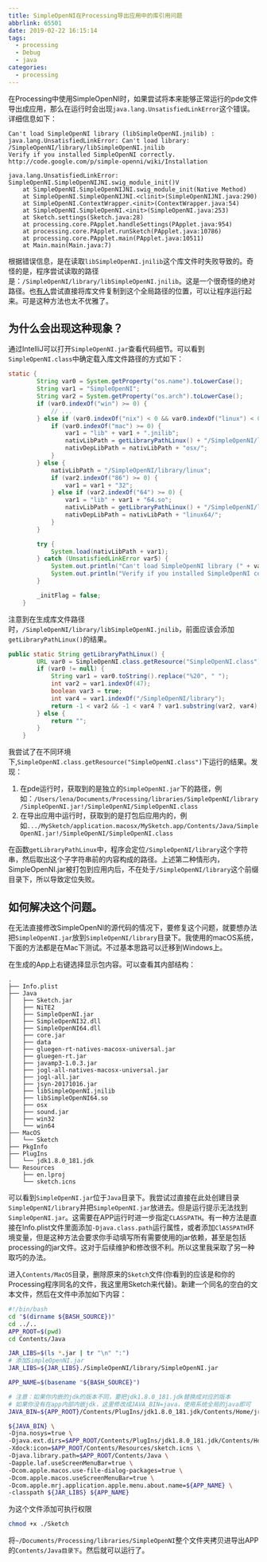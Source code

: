 ```yaml
---
title: SimpleOpenNI在Processing导出应用中的库引用问题
abbrlink: 65501
date: 2019-02-22 16:15:14
tags:
  - processing
  - Debug
  - java
categories:
  - processing
---
```

在Processing中使用SimpleOpenNI时，如果尝试将本来能够正常运行的pde文件导出成应用，那么在运行时会出现`java.lang.UnsatisfiedLinkError`这个错误。详细信息如下：

```text
Can't load SimpleOpenNI library (libSimpleOpenNI.jnilib) : java.lang.UnsatisfiedLinkError: Can't load library: /SimpleOpenNI/library/libSimpleOpenNI.jnilib
Verify if you installed SimpleOpenNI correctly.
http://code.google.com/p/simple-openni/wiki/Installation

java.lang.UnsatisfiedLinkError: SimpleOpenNI.SimpleOpenNIJNI.swig_module_init()V
	at SimpleOpenNI.SimpleOpenNIJNI.swig_module_init(Native Method)
	at SimpleOpenNI.SimpleOpenNIJNI.<clinit>(SimpleOpenNIJNI.java:290)
	at SimpleOpenNI.ContextWrapper.<init>(ContextWrapper.java:54)
	at SimpleOpenNI.SimpleOpenNI.<init>(SimpleOpenNI.java:253)
	at Sketch.settings(Sketch.java:28)
	at processing.core.PApplet.handleSettings(PApplet.java:954)
	at processing.core.PApplet.runSketch(PApplet.java:10786)
	at processing.core.PApplet.main(PApplet.java:10511)
	at Main.main(Main.java:7)
```

根据错误信息，是在读取`libSimpleOpenNI.jnilib`这个库文件时失败导致的。奇怪的是，程序尝试读取的路径是：`/SimpleOpenNI/library/libSimpleOpenNI.jnilib`。这是一个很奇怪的绝对路径。也[有人](https://forum.processing.org/two/discussion/1253/has-anyone-successfully-exported-a-processing-app-using-simple-openni-on-mac-os-x)尝试直接将库文件复制到这个全局路径的位置，可以让程序运行起来。可是这种方法也太不优雅了。

## 为什么会出现这种现象？

通过IntelliJ可以打开`SimpleOpenNI.jar`查看代码细节。可以看到`SimpleOpenNI.class`中确定载入库文件路径的方式如下：

```java
static {
        String var0 = System.getProperty("os.name").toLowerCase();
        String var1 = "SimpleOpenNI";
        String var2 = System.getProperty("os.arch").toLowerCase();
        if (var0.indexOf("win") >= 0) {
            // ...
        } else if (var0.indexOf("nix") < 0 && var0.indexOf("linux") < 0) {
            if (var0.indexOf("mac") >= 0) {
                var1 = "lib" + var1 + ".jnilib";
                nativLibPath = getLibraryPathLinux() + "/SimpleOpenNI/library/";
                nativDepLibPath = nativLibPath + "osx/";
            }
        } else {
            nativLibPath = "/SimpleOpenNI/library/linux";
            if (var2.indexOf("86") >= 0) {
                var1 = var1 + "32";
            } else if (var2.indexOf("64") >= 0) {
                var1 = "lib" + var1 + "64.so";
                nativLibPath = getLibraryPathLinux() + "/SimpleOpenNI/library/";
                nativDepLibPath = nativLibPath + "linux64/";
            }
        }

        try {
            System.load(nativLibPath + var1);
        } catch (UnsatisfiedLinkError var5) {
            System.out.println("Can't load SimpleOpenNI library (" + var1 + ") : " + var5);
            System.out.println("Verify if you installed SimpleOpenNI correctly.\nhttp://code.google.com/p/simple-openni/wiki/Installation");
        }

        _initFlag = false;
    }
```

注意到在生成库文件路径时，`/SimpleOpenNI/library/libSimpleOpenNI.jnilib`，前面应该会添加`getLibraryPathLinux()`的结果。

```java
public static String getLibraryPathLinux() {
        URL var0 = SimpleOpenNI.class.getResource("SimpleOpenNI.class");
        if (var0 != null) {
            String var1 = var0.toString().replace("%20", " ");
            int var2 = var1.indexOf(47);
            boolean var3 = true;
            int var4 = var1.indexOf("/SimpleOpenNI/library");
            return -1 < var2 && -1 < var4 ? var1.substring(var2, var4) : "";
        } else {
            return "";
        }
    }
```

我尝试了在不同环境下,`SimpleOpenNI.class.getResource("SimpleOpenNI.class")`下运行的结果。发现：

1. 在pde运行时，获取到的是独立的`SimpleOpenNI.jar`下的路径，例如：`/Users/lena/Documents/Processing/libraries/SimpleOpenNI/library/SimpleOpenNI.jar!/SimpleOpenNI/SimpleOpenNI.class`
2. 在导出应用中运行时，获取到的是打包后应用内的，例如`.../MySketch/application.macosx/MySketch.app/Contents/Java/SimpleOpenNI.jar!/SimpleOpenNI/SimpleOpenNI.class`

在函数`getLibraryPathLinux`中，程序会定位`/SimpleOpenNI/library`这个字符串，然后取出这个子字符串前的内容构成的路径。上述第二种情形内，SimpleOpenNI.jar被打包到应用内后，不在处于`/SimpleOpenNI/library`这个前缀目录下，所以导致定位失败。

## 如何解决这个问题。

在无法直接修改SimpleOpenNI的源代码的情况下，要修复这个问题，就要想办法把`SimpleOpenNI.jar`放到`SimpleOpenNI/library`目录下。我使用的macOS系统，下面的方法都是在Mac下测试。不过基本思路可以迁移到Windows上。

在生成的App上右键选择显示包内容。可以查看其内部结构：

```text
.
├── Info.plist
├── Java
│   ├── Sketch.jar
│   ├── NiTE2
│   ├── SimpleOpenNI.jar
│   ├── SimpleOpenNI32.dll
│   ├── SimpleOpenNI64.dll
│   ├── core.jar
│   ├── data
│   ├── gluegen-rt-natives-macosx-universal.jar
│   ├── gluegen-rt.jar
│   ├── javamp3-1.0.3.jar
│   ├── jogl-all-natives-macosx-universal.jar
│   ├── jogl-all.jar
│   ├── jsyn-20171016.jar
│   ├── libSimpleOpenNI.jnilib
│   ├── libSimpleOpenNI64.so
│   ├── osx
│   ├── sound.jar
│   ├── win32
│   └── win64
├── MacOS
│   └── Sketch
├── PkgInfo
├── PlugIns
│   └── jdk1.8.0_181.jdk
└── Resources
    ├── en.lproj
    └── sketch.icns
```

可以看到`SimpleOpenNI.jar`位于`Java`目录下。我尝试过直接在此处创建目录`SimpleOpenNI/library`并把`SimpleOpenNI.jar`放进去。但是运行提示无法找到`SimpleOpenNI.jar`。这需要在APP运行时进一步指定`CLASSPATH`。有一种方法是直接在Info.plist文件里面添加`-Djava.class.path`运行属性，或者添加`ClASSPATH`环境变量，但是这种方法会要求你手动填写所有需要使用的jar依赖，甚至是包括processing的jar文件。这对于后续维护和修改很不利。所以这里我采取了另一种取巧的办法。

进入`Contents/MacOS`目录，删除原来的`Sketch`文件(你看到的应该是和你的Processing程序同名的文件，我这里用Sketch来代替)。新建一个同名的空白的文本文件，然后在文件中添加如下内容：

```bash
#!/bin/bash
cd "$(dirname ${BASH_SOURCE})"
cd ../..
APP_ROOT=$(pwd)
cd Contents/Java

JAR_LIBS=$(ls *.jar | tr "\n" ":")
# 添加SimpleOpenNI.jar
JAR_LIBS=${JAR_LIBS}./SimpleOpenNI/library/SimpleOpenNI.jar

APP_NAME=$(basename "${BASH_SOURCE}")

# 注意：如果你内嵌的jdk的版本不同，要把jdk1.8.0_181.jdk替换成对应的版本
# 如果你没有在app内部内嵌jdk，这里修改成JAVA_BIN=java，使用系统全局的java即可
JAVA_BIN=${APP_ROOT}/Contents/PlugIns/jdk1.8.0_181.jdk/Contents/Home/jre/bin/java

${JAVA_BIN} \
-Djna.nosys=true \
-Djava.ext.dirs=$APP_ROOT/Contents/PlugIns/jdk1.8.0_181.jdk/Contents/Home/jre/lib/ext \
-Xdock:icon=$APP_ROOT/Contents/Resources/sketch.icns \
-Djava.library.path=$APP_ROOT/Contents/Java \
-Dapple.laf.useScreenMenuBar=true \
-Dcom.apple.macos.use-file-dialog-packages=true \
-Dcom.apple.macos.useScreenMenuBar=true \
-Dcom.apple.mrj.application.apple.menu.about.name=${APP_NAME} \
-classpath ${JAR_LIBS} ${APP_NAME}
```

为这个文件添加可执行权限

```bash
chmod +x ./Sketch
```

将`~/Documents/Processing/libraries/SimpleOpenNI`整个文件夹拷贝进导出APP的`Contents/Java目录下`。然后就可以运行了。
